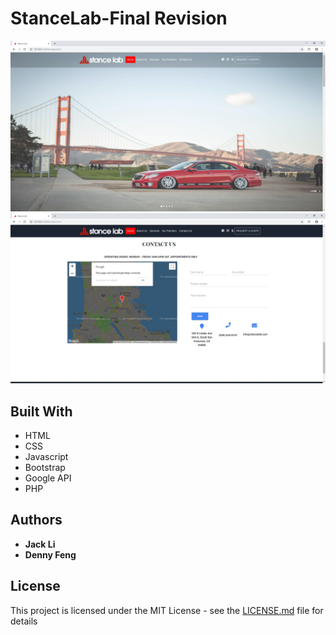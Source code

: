 # StanceLab-Final Revision
![Home](img/sample/home.jpg)  
![contact](img/sample/contact.jpg) 
## Built With

* HTML
* CSS
* Javascript
* Bootstrap
* Google API
* PHP

## Authors

* **Jack Li**
* **Denny Feng**

## License

This project is licensed under the MIT License - see the [LICENSE.md](LICENSE.md) file for details
